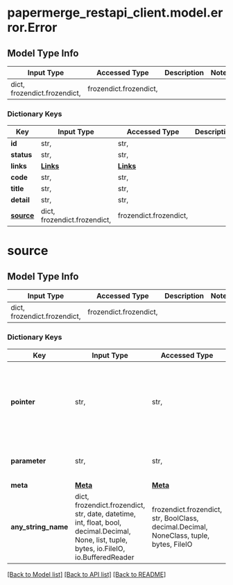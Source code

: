 # papermerge_restapi_client.model.error.Error

## Model Type Info
Input Type | Accessed Type | Description | Notes
------------ | ------------- | ------------- | -------------
dict, frozendict.frozendict,  | frozendict.frozendict,  |  | 

### Dictionary Keys
Key | Input Type | Accessed Type | Description | Notes
------------ | ------------- | ------------- | ------------- | -------------
**id** | str,  | str,  |  | [optional] 
**status** | str,  | str,  |  | [optional] 
**links** | [**Links**](Links.md) | [**Links**](Links.md) |  | [optional] 
**code** | str,  | str,  |  | [optional] 
**title** | str,  | str,  |  | [optional] 
**detail** | str,  | str,  |  | [optional] 
**[source](#source)** | dict, frozendict.frozendict,  | frozendict.frozendict,  |  | [optional] 

# source

## Model Type Info
Input Type | Accessed Type | Description | Notes
------------ | ------------- | ------------- | -------------
dict, frozendict.frozendict,  | frozendict.frozendict,  |  | 

### Dictionary Keys
Key | Input Type | Accessed Type | Description | Notes
------------ | ------------- | ------------- | ------------- | -------------
**pointer** | str,  | str,  | A [JSON Pointer](https://tools.ietf.org/html/rfc6901) to the associated entity in the request document [e.g. &#x60;/data&#x60; for a primary data object, or &#x60;/data/attributes/title&#x60; for a specific attribute. | [optional] 
**parameter** | str,  | str,  | A string indicating which query parameter caused the error. | [optional] 
**meta** | [**Meta**](Meta.md) | [**Meta**](Meta.md) |  | [optional] 
**any_string_name** | dict, frozendict.frozendict, str, date, datetime, int, float, bool, decimal.Decimal, None, list, tuple, bytes, io.FileIO, io.BufferedReader | frozendict.frozendict, str, BoolClass, decimal.Decimal, NoneClass, tuple, bytes, FileIO | any string name can be used but the value must be the correct type | [optional]

[[Back to Model list]](../../README.md#documentation-for-models) [[Back to API list]](../../README.md#documentation-for-api-endpoints) [[Back to README]](../../README.md)

